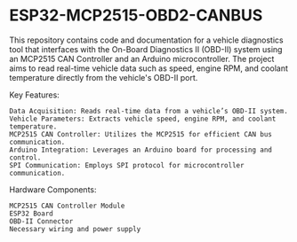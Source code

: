 # ESP32-MCP2515-OBD2-CANBUS
This repository contains code and documentation for a vehicle diagnostics tool that interfaces with the On-Board Diagnostics II (OBD-II) system using an MCP2515 CAN Controller and an Arduino microcontroller. The project aims to read real-time vehicle data such as speed, engine RPM, and coolant temperature directly from the vehicle's OBD-II port.

Key Features:

    Data Acquisition: Reads real-time data from a vehicle’s OBD-II system.
    Vehicle Parameters: Extracts vehicle speed, engine RPM, and coolant temperature.
    MCP2515 CAN Controller: Utilizes the MCP2515 for efficient CAN bus communication.
    Arduino Integration: Leverages an Arduino board for processing and control.
    SPI Communication: Employs SPI protocol for microcontroller communication.

Hardware Components:

    MCP2515 CAN Controller Module
    ESP32 Board
    OBD-II Connector
    Necessary wiring and power supply
